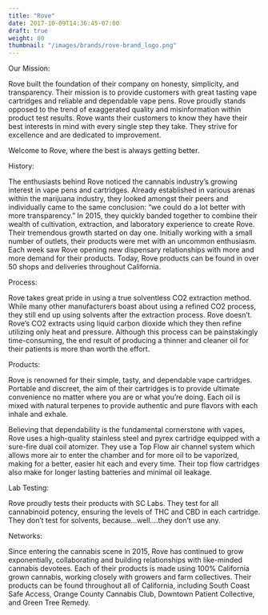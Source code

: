 ```yaml
---
title: "Rove"
date: 2017-10-09T14:36:45-07:00
draft: true
weight: 80
thumbnail: "/images/brands/rove-brand_logo.png"
---
```


Our Mission:

Rove built the foundation of their company on honesty, simplicity, and transparency. Their mission is to provide customers with great tasting vape cartridges and reliable and dependable vape pens. Rove proudly stands opposed to the trend of exaggerated quality and misinformation within product test results. Rove wants their customers to know they have their best interests in mind with every single step they take. They strive for excellence and are dedicated to improvement.

Welcome to Rove, where the best is always getting better.

History:

The enthusiasts behind Rove noticed the cannabis industry’s growing interest in vape pens and cartridges. Already established in various arenas within the marijuana industry, they looked amongst their peers and individually came to the same conclusion: “we could do a lot better with more transparency.” In 2015, they quickly banded together to combine their wealth of cultivation, extraction, and laboratory experience to create Rove. Their tremendous growth started on day one. Initially working with a small number of outlets, their products were met with an uncommon enthusiasm. Each week saw Rove opening new dispensary relationships with more and more demand for their products. Today, Rove products can be found in over 50 shops and deliveries throughout California.

Process:

Rove takes great pride in using a true solventless CO2 extraction method. While many other manufacturers boast about using a refined CO2 process, they still end up using solvents after the extraction process. Rove doesn’t. Rove’s CO2 extracts using liquid carbon dioxide which they then refine utilizing only heat and pressure. Although this process can be painstakingly time-consuming, the end result of producing a thinner and cleaner oil for their patients is more than worth the effort.

Products:

Rove is renowned for their simple, tasty, and dependable vape cartridges. Portable and discreet, the aim of their cartridges is to provide ultimate convenience no matter where you are or what you’re doing. Each oil is mixed with natural terpenes to provide authentic and pure flavors with each inhale and exhale.

Believing that dependability is the fundamental cornerstone with vapes, Rove uses a high-quality stainless steel and pyrex cartridge equipped with a sure-fire dual coil atomizer. They use a Top Flow air channel system which allows more air to enter the chamber and for more oil to be vaporized, making for a better, easier hit each and every time. Their top flow cartridges also make for longer lasting batteries and minimal oil leakage.

Lab Testing:

Rove proudly tests their products with SC Labs. They test for all cannabinoid potency, ensuring the levels of THC and CBD in each cartridge. They don’t test for solvents, because…well….they don’t use any.

Networks:

Since entering the cannabis scene in 2015, Rove has continued to grow exponentially, collaborating and building relationships with like-minded cannabis devotees. Each of their products is made using 100% California grown cannabis, working closely with growers and farm collectives. Their products can be found throughout all of California, including South Coast Safe Access, Orange County Cannabis Club, Downtown Patient Collective, and Green Tree Remedy.
